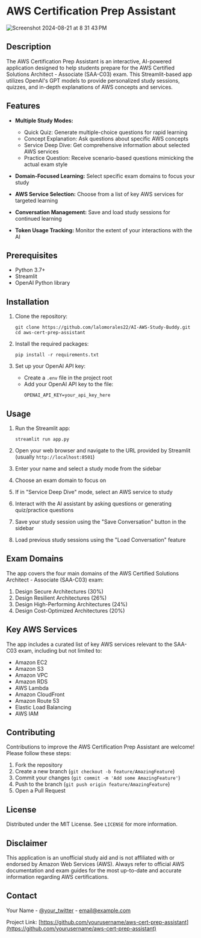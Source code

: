 # AWS Certification Prep Assistant

![Screenshot 2024-08-21 at 8 31 43 PM](https://github.com/user-attachments/assets/64b943a0-ccde-4c1f-a7b6-89956cf34c71)

## Description

The AWS Certification Prep Assistant is an interactive, AI-powered application designed to help students prepare for the AWS Certified Solutions Architect - Associate (SAA-C03) exam. This Streamlit-based app utilizes OpenAI's GPT models to provide personalized study sessions, quizzes, and in-depth explanations of AWS concepts and services.

## Features

- **Multiple Study Modes:**
  - Quick Quiz: Generate multiple-choice questions for rapid learning
  - Concept Explanation: Ask questions about specific AWS concepts
  - Service Deep Dive: Get comprehensive information about selected AWS services
  - Practice Question: Receive scenario-based questions mimicking the actual exam style

- **Domain-Focused Learning:** Select specific exam domains to focus your study
- **AWS Service Selection:** Choose from a list of key AWS services for targeted learning
- **Conversation Management:** Save and load study sessions for continued learning
- **Token Usage Tracking:** Monitor the extent of your interactions with the AI

## Prerequisites

- Python 3.7+
- Streamlit
- OpenAI Python library

## Installation

1. Clone the repository:
   ```
   git clone https://github.com/lalomorales22/AI-AWS-Study-Buddy.git
   cd aws-cert-prep-assistant
   ```

2. Install the required packages:
   ```
   pip install -r requirements.txt
   ```

3. Set up your OpenAI API key:
   - Create a `.env` file in the project root
   - Add your OpenAI API key to the file:
     ```
     OPENAI_API_KEY=your_api_key_here
     ```

## Usage

1. Run the Streamlit app:
   ```
   streamlit run app.py
   ```

2. Open your web browser and navigate to the URL provided by Streamlit (usually `http://localhost:8501`)

3. Enter your name and select a study mode from the sidebar

4. Choose an exam domain to focus on

5. If in "Service Deep Dive" mode, select an AWS service to study

6. Interact with the AI assistant by asking questions or generating quiz/practice questions

7. Save your study session using the "Save Conversation" button in the sidebar

8. Load previous study sessions using the "Load Conversation" feature

## Exam Domains

The app covers the four main domains of the AWS Certified Solutions Architect - Associate (SAA-C03) exam:

1. Design Secure Architectures (30%)
2. Design Resilient Architectures (26%)
3. Design High-Performing Architectures (24%)
4. Design Cost-Optimized Architectures (20%)

## Key AWS Services

The app includes a curated list of key AWS services relevant to the SAA-C03 exam, including but not limited to:

- Amazon EC2
- Amazon S3
- Amazon VPC
- Amazon RDS
- AWS Lambda
- Amazon CloudFront
- Amazon Route 53
- Elastic Load Balancing
- AWS IAM

## Contributing

Contributions to improve the AWS Certification Prep Assistant are welcome! Please follow these steps:

1. Fork the repository
2. Create a new branch (`git checkout -b feature/AmazingFeature`)
3. Commit your changes (`git commit -m 'Add some AmazingFeature'`)
4. Push to the branch (`git push origin feature/AmazingFeature`)
5. Open a Pull Request

## License

Distributed under the MIT License. See `LICENSE` for more information.

## Disclaimer

This application is an unofficial study aid and is not affiliated with or endorsed by Amazon Web Services (AWS). Always refer to official AWS documentation and exam guides for the most up-to-date and accurate information regarding AWS certifications.

## Contact

Your Name - [@your_twitter](https://twitter.com/your_twitter) - email@example.com

Project Link: [https://github.com/yourusername/aws-cert-prep-assistant](https://github.com/yourusername/aws-cert-prep-assistant)
